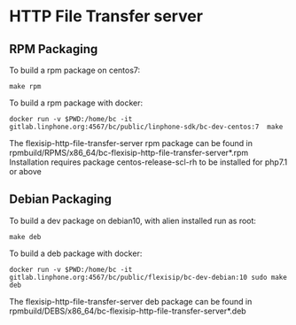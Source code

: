 HTTP File Transfer server
=========================

RPM Packaging
---------

To build a rpm package on centos7:

`make rpm`

To build a rpm package with docker:

`docker run -v $PWD:/home/bc -it gitlab.linphone.org:4567/bc/public/linphone-sdk/bc-dev-centos:7  make`

The flexisip-http-file-transfer-server rpm package can be found in rpmbuild/RPMS/x86_64/bc-flexisip-http-file-transfer-server*.rpm
Installation requires package centos-release-scl-rh to be installed for php7.1 or above

Debian Packaging
----------------

To build a dev package on debian10, with alien installed run as root:

`make deb`

To build a deb package with docker:

`docker run -v $PWD:/home/bc -it gitlab.linphone.org:4567/bc/public/flexisip/bc-dev-debian:10 sudo make deb`

The flexisip-http-file-transfer-server deb package can be found in rpmbuild/DEBS/x86_64/bc-flexisip-http-file-transfer-server*.deb
